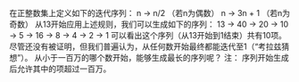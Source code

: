 在正整数集上定义如下的迭代序列：
n → n/2 （若n为偶数）
n → 3n + 1 （若n为奇数）
从13开始应用上述规则，我们可以生成如下的序列：
13 → 40 → 20 → 10 → 5 → 16 → 8 → 4 → 2 → 1
可以看出这个序列（从13开始到1结束）共有10项。尽管还没有被证明，但我们普遍认为，从任何数开始最终都能迭代至1（“考拉兹猜想”）。
从小于一百万的哪个数开始，能够生成最长的序列呢？
注： 序列开始生成后允许其中的项超过一百万。